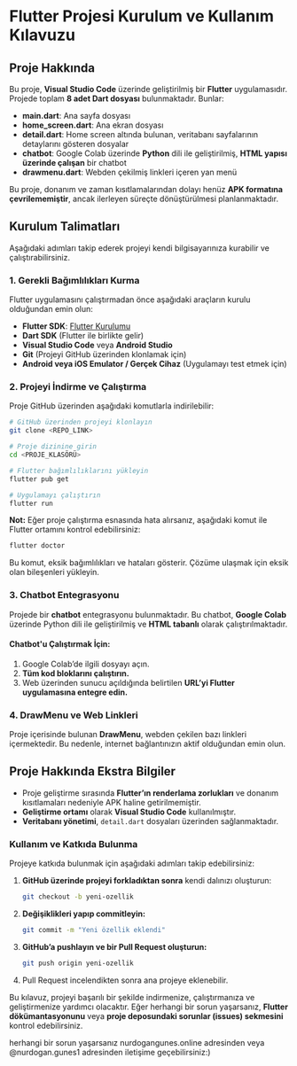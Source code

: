 # Flutter Projesi Kurulum ve Kullanım Kılavuzu

## Proje Hakkında
Bu proje, **Visual Studio Code** üzerinde geliştirilmiş bir **Flutter** uygulamasıdır. Projede toplam **8 adet Dart dosyası** bulunmaktadır. Bunlar:

- **main.dart**: Ana sayfa dosyası
- **home_screen.dart**: Ana ekran dosyası
- **detail.dart**: Home screen altında bulunan, veritabanı sayfalarının detaylarını gösteren dosyalar
- **chatbot**: Google Colab üzerinde **Python** dili ile geliştirilmiş, **HTML yapısı üzerinde çalışan** bir chatbot
- **drawmenu.dart**: Webden çekilmiş linkleri içeren yan menü

Bu proje, donanım ve zaman kısıtlamalarından dolayı henüz **APK formatına çevrilememiştir**, ancak ilerleyen süreçte dönüştürülmesi planlanmaktadır.

## Kurulum Talimatları
Aşağıdaki adımları takip ederek projeyi kendi bilgisayarınıza kurabilir ve çalıştırabilirsiniz.

### 1. Gerekli Bağımlılıkları Kurma
Flutter uygulamasını çalıştırmadan önce aşağıdaki araçların kurulu olduğundan emin olun:

- **Flutter SDK**: [Flutter Kurulumu](https://flutter.dev/docs/get-started/install)
- **Dart SDK** (Flutter ile birlikte gelir)
- **Visual Studio Code** veya **Android Studio**
- **Git** (Projeyi GitHub üzerinden klonlamak için)
- **Android veya iOS Emulator / Gerçek Cihaz** (Uygulamayı test etmek için)

### 2. Projeyi İndirme ve Çalıştırma
Proje GitHub üzerinden aşağıdaki komutlarla indirilebilir:

```sh
# GitHub üzerinden projeyi klonlayın
git clone <REPO_LINK>

# Proje dizinine girin
cd <PROJE_KLASÖRÜ>

# Flutter bağımlılıklarını yükleyin
flutter pub get

# Uygulamayı çalıştırın
flutter run
```

**Not:** Eğer proje çalıştırma esnasında hata alırsanız, aşağıdaki komut ile Flutter ortamını kontrol edebilirsiniz:
```sh
flutter doctor
```
Bu komut, eksik bağımlılıkları ve hataları gösterir. Çözüme ulaşmak için eksik olan bileşenleri yükleyin.

### 3. Chatbot Entegrasyonu
Projede bir **chatbot** entegrasyonu bulunmaktadır. Bu chatbot, **Google Colab** üzerinde Python dili ile geliştirilmiş ve **HTML tabanlı** olarak çalıştırılmaktadır.

#### Chatbot'u Çalıştırmak İçin:
1. Google Colab’de ilgili dosyayı açın.
2. **Tüm kod bloklarını çalıştırın.**
3. Web üzerinden sunucu açıldığında belirtilen **URL’yi Flutter uygulamasına entegre edin.**

### 4. DrawMenu ve Web Linkleri
Proje içerisinde bulunan **DrawMenu**, webden çekilen bazı linkleri içermektedir. Bu nedenle, internet bağlantınızın aktif olduğundan emin olun.

## Proje Hakkında Ekstra Bilgiler
- Proje geliştirme sırasında **Flutter’ın renderlama zorlukları** ve donanım kısıtlamaları nedeniyle APK haline getirilmemiştir.
- **Geliştirme ortamı** olarak **Visual Studio Code** kullanılmıştır.
- **Veritabanı yönetimi**, `detail.dart` dosyaları üzerinden sağlanmaktadır.

### Kullanım ve Katkıda Bulunma
Projeye katkıda bulunmak için aşağıdaki adımları takip edebilirsiniz:

1. **GitHub üzerinde projeyi forkladıktan sonra** kendi dalınızı oluşturun:
   ```sh
   git checkout -b yeni-ozellik
   ```
2. **Değişiklikleri yapıp commitleyin:**
   ```sh
   git commit -m "Yeni özellik eklendi"
   ```
3. **GitHub’a pushlayın ve bir Pull Request oluşturun:**
   ```sh
   git push origin yeni-ozellik
   ```
4. Pull Request incelendikten sonra ana projeye eklenebilir.

Bu kılavuz, projeyi başarılı bir şekilde indirmenize, çalıştırmanıza ve geliştirmenize yardımcı olacaktır. Eğer herhangi bir sorun yaşarsanız, **Flutter dökümantasyonunu** veya **proje deposundaki sorunlar (issues) sekmesini** kontrol edebilirsiniz.

herhangi bir sorun yaşarsanız nurdogangunes.online adresinden veya @nurdogan.gunes1 adresinden iletişime geçebilirsiniz:)

